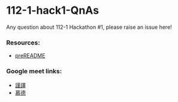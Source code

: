 # 112-1-hack1-QnAs
Any question about 112-1 Hackathon #1, please raise an issue here!

### Resources:
* [preREADME](https://www.notion.so/ric2k1/Hack1-preREADME-e7b7186f755d46cc953c302d300e0a97)

### Google meet links:
* [謹譯](https://meet.google.com/rhg-wxvc-ame)
* [慕德](https://meet.google.com/ush-voki-ncq)
